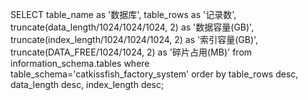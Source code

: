 SELECT
table_name as '数据库',
table_rows as '记录数',
truncate(data_length/1024/1024/1024, 2) as '数据容量(GB)',
truncate(index_length/1024/1024/1024, 2) as '索引容量(GB)',
truncate(DATA_FREE/1024/1024, 2) as '碎片占用(MB)'
from information_schema.tables
where table_schema='catkissfish_factory_system'
order by table_rows desc, data_length desc, index_length desc;